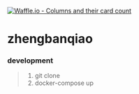 [![Waffle.io - Columns and their card count](https://badge.waffle.io/oiahoon/zhengbanqiao.svg?columns=all)](http://waffle.io/oiahoon/zhengbanqiao)


# zhengbanqiao
 


### development

> 1. git clone
> 2. docker-compose up
> 
